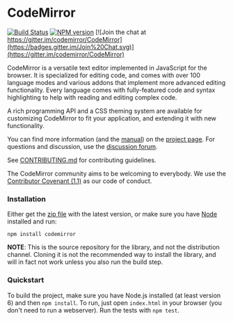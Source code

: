 # CodeMirror

[![Build Status](https://travis-ci.org/codemirror/CodeMirror.svg)](https://travis-ci.org/codemirror/CodeMirror)
[![NPM version](https://img.shields.io/npm/v/codemirror.svg)](https://www.npmjs.org/package/codemirror)
[![Join the chat at https://gitter.im/codemirror/CodeMirror](https://badges.gitter.im/Join%20Chat.svg)](https://gitter.im/codemirror/CodeMirror)

CodeMirror is a versatile text editor implemented in JavaScript for the browser. It is specialized for editing code, and
comes with over 100 language modes and various addons that implement more advanced editing functionality. Every language
comes with fully-featured code and syntax highlighting to help with reading and editing complex code.

A rich programming API and a CSS theming system are available for customizing CodeMirror to fit your application, and
extending it with new functionality.

You can find more information (and the
[manual](https://codemirror.net/doc/manual.html)) on the [project page](https://codemirror.net). For questions and
discussion, use the
[discussion forum](https://discuss.codemirror.net/).

See
[CONTRIBUTING.md](https://github.com/codemirror/CodeMirror/blob/master/CONTRIBUTING.md)
for contributing guidelines.

The CodeMirror community aims to be welcoming to everybody. We use the
[Contributor Covenant
(1.1)](http://contributor-covenant.org/version/1/1/0/) as our code of conduct.

### Installation

Either get the [zip file](https://codemirror.net/codemirror.zip) with the latest version, or make sure you
have [Node](https://nodejs.org/)
installed and run:

    npm install codemirror

**NOTE**: This is the source repository for the library, and not the distribution channel. Cloning it is not the
recommended way to install the library, and will in fact not work unless you also run the build step.

### Quickstart

To build the project, make sure you have Node.js installed (at least version 6)
and then `npm install`. To run, just open `index.html` in your browser (you don't need to run a webserver). Run the
tests with `npm test`.
